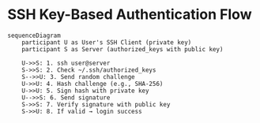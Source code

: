 
# SSH Key-Based Authentication Flow
<script type="module">
  import mermaid from 'https://cdn.jsdelivr.net/npm/mermaid@10/dist/mermaid.esm.min.mjs';
  mermaid.initialize({ startOnLoad: true });
</script>

```mermaid
sequenceDiagram
    participant U as User's SSH Client (private key)
    participant S as Server (authorized_keys with public key)

    U->>S: 1. ssh user@server
    S->>S: 2. Check ~/.ssh/authorized_keys
    S-->>U: 3. Send random challenge
    U->>U: 4. Hash challenge (e.g., SHA-256)
    U->>U: 5. Sign hash with private key
    U-->>S: 6. Send signature
    S->>S: 7. Verify signature with public key
    S->>U: 8. If valid → login success

